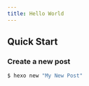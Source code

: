 ```yaml
---
title: Hello World
---
```


## Quick Start

### Create a new post

``` bash
$ hexo new "My New Post"
```
